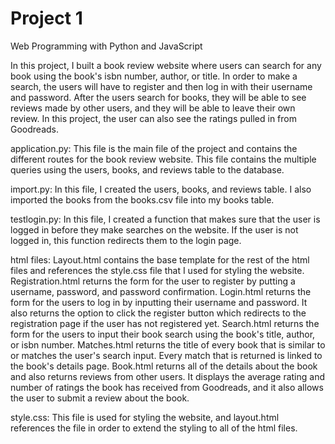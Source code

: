# Project 1

Web Programming with Python and JavaScript

In this project, I built a book review website where users can search for any book using the book's isbn number, author, or title. In order to make a search, the users will have to register and then log in with their username
and password. After the users search for books, they will be able to see reviews made by other users, and they will be able to leave their own review. In this project, the user can also see the ratings pulled in from Goodreads.

application.py: This file is the main file of the project and contains the different routes for the book review website. This file contains the multiple queries using the users, books, and reviews table to the database.

import.py: In this file, I created the users, books, and reviews table. I also imported the books from the books.csv file into my books table.

testlogin.py: In this file, I created a function that makes sure that the user is logged in before they make searches on the website. If the user is not logged in, this function redirects them to the login page.

html files: Layout.html contains the base template for the rest of the html files and references the style.css file that I used for styling the website. Registration.html returns the form for the user to register by putting a username, password, and password confirmation. Login.html returns the form for the users to log in by inputting their username and password. It also returns the option to click the register button which redirects to the registration page if the user has not registered yet. Search.html returns the form for the users to input their book search using the book's title, author, or isbn number. Matches.html returns the title of every book that is similar to or matches the user's search input. Every match that is returned is linked to the book's details page. Book.html returns all of the details about the book and also returns reviews from other users. It displays the average rating and number of ratings the book has received from Goodreads, and it also allows the user to submit a review about the book.

style.css: This file is used for styling the website, and layout.html references the file in order to extend the styling to all of the html files.

